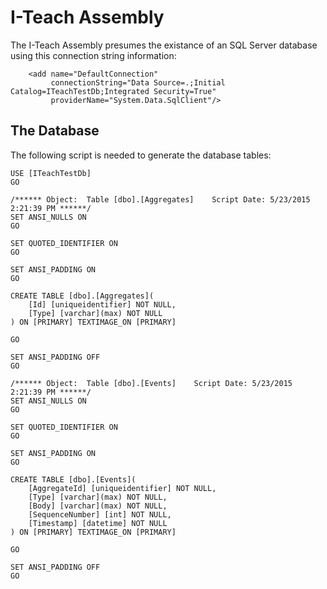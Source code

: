 # I-Teach Assembly

The I-Teach Assembly presumes the existance of an SQL Server database using this connection string information:

```
    <add name="DefaultConnection"
         connectionString="Data Source=.;Initial Catalog=ITeachTestDb;Integrated Security=True"
         providerName="System.Data.SqlClient"/>
```

## The Database

The following script is needed to generate the database tables:

```
USE [ITeachTestDb]
GO

/****** Object:  Table [dbo].[Aggregates]    Script Date: 5/23/2015 2:21:39 PM ******/
SET ANSI_NULLS ON
GO

SET QUOTED_IDENTIFIER ON
GO

SET ANSI_PADDING ON
GO

CREATE TABLE [dbo].[Aggregates](
	[Id] [uniqueidentifier] NOT NULL,
	[Type] [varchar](max) NOT NULL
) ON [PRIMARY] TEXTIMAGE_ON [PRIMARY]

GO

SET ANSI_PADDING OFF
GO

/****** Object:  Table [dbo].[Events]    Script Date: 5/23/2015 2:21:39 PM ******/
SET ANSI_NULLS ON
GO

SET QUOTED_IDENTIFIER ON
GO

SET ANSI_PADDING ON
GO

CREATE TABLE [dbo].[Events](
	[AggregateId] [uniqueidentifier] NOT NULL,
	[Type] [varchar](max) NOT NULL,
	[Body] [varchar](max) NOT NULL,
	[SequenceNumber] [int] NOT NULL,
	[Timestamp] [datetime] NOT NULL
) ON [PRIMARY] TEXTIMAGE_ON [PRIMARY]

GO

SET ANSI_PADDING OFF
GO

```